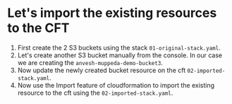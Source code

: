 # Let's import the existing resources to the CFT
1. First create the 2 S3 buckets using the stack `01-original-stack.yaml`.
2. Let's create another S3 bucket manually from the console. In our case we are creating the `anvesh-muppeda-demo-bucket3`.
3. Now update the newly created bucket resource on the cft `02-imported-stack.yaml`.
4. Now use the Import feature of cloudformation to import the existing resource to the cft using the `02-imported-stack.yaml`.
